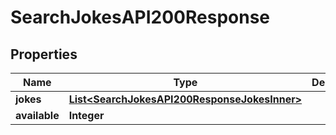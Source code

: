 

# SearchJokesAPI200Response


## Properties

| Name | Type | Description | Notes |
|------------ | ------------- | ------------- | -------------|
|**jokes** | [**List&lt;SearchJokesAPI200ResponseJokesInner&gt;**](SearchJokesAPI200ResponseJokesInner.md) |  |  [optional] |
|**available** | **Integer** |  |  [optional] |



